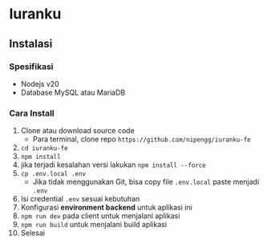 # Iuranku

## Instalasi

### Spesifikasi
- Nodejs v20
- Database MySQL atau MariaDB

### Cara Install

1. Clone atau download source code
    - Para terminal, clone repo `https://github.com/nipengg/iuranku-fe`
2. `cd iuranku-fe`
3. `npm install`
4. jika terjadi kesalahan versi lakukan `npm install --force`
5. `cp .env.local .env`
    - Jika tidak menggunakan Git, bisa copy file `.env.local` paste menjadi `.env`
6. Isi credential `.env` sesuai kebutuhan
7. Konfigurasi **environment backend** untuk aplikasi ini
8. `npm run dev` pada client untuk menjalani aplikasi
9. `npm run build` untuk menjalani build aplikasi
10. Selesai